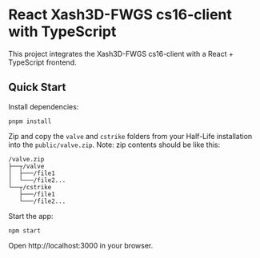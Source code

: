 # React Xash3D-FWGS cs16-client with TypeScript

This project integrates the Xash3D-FWGS cs16-client with a React + TypeScript frontend.

## Quick Start

Install dependencies:

```shell
pnpm install
```

Zip and copy the `valve` and `cstrike` folders from your Half-Life installation into the `public/valve.zip`.
Note: zip contents should be like this:
```shell
/valve.zip
├──┬/valve                  
│  ├───/file1           
│  └───/file2...  
└──┬/cstrike                  
   ├───/file1           
   └───/file2...  
```

Start the app:

```shell
npm start
```

Open http://localhost:3000 in your browser.